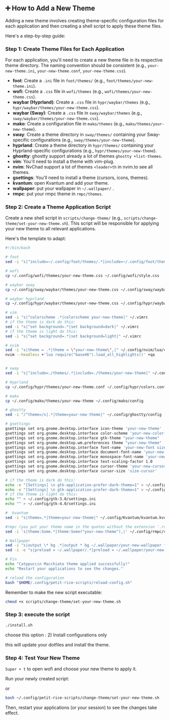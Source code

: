 ## ➕ How to Add a New Theme

Adding a new theme involves creating theme-specific configuration files for each application and then creating a shell script to apply these theme files.

Here's a step-by-step guide:

### Step 1: Create Theme Files for Each Application

For each application, you'll need to create a new theme file in its respective theme directory. The naming convention should be consistent (e.g., `your-new-theme.ini`, `your-new-theme.conf`, `your-new-theme.css`).

*   **foot**: Create a `.ini` file in `foot/themes/` (e.g., `foot/themes/your-new-theme.ini`).
*   **wofi**: Create a `.css` file in `wofi/themes` (e.g., `wofi/themes/your-new-theme.css`).
*   **waybar (Hyprland)**: Create a `.css` file in `hypr/waybar/themes` (e.g., `hypr/waybar/themes/your-new-theme.css`).
*   **waybar (Sway)**: Create a `.css` file in `sway/waybar/themes` (e.g., `sway/waybar/themes/your-new-theme.css`).
*   **mako**: Create a configuration file in `mako/themes` (e.g., `mako/themes/your-new-theme`).
*   **sway**: Create a theme directory in `sway/themes/` containing your Sway-specific configurations (e.g., `sway/themes/your-new-theme`).
*   **hyprland**: Create a theme directory in `hypr/themes/` containing your Hyprland-specific configurations (e.g., `hypr/themes/your-new-theme`).
*   **ghostty**: ghostty support already a lot of themes `ghostty +list-themes`.
*   **vim**: You'll need to install a theme with vim-plug.
*   **nvim**: NvChad support a lot of themes `<leader>th` in nvim.to see all themes.
*   **gsettings**: You'll need to install a theme (cursors, icons, themes).
*   **kvantum**: open Kvantum and add your theme. 
*   **wallpaper**: put your wallpaper in `~/.wallpaper/` .
*   **rmpc**: put your rmpc theme in `rmpc/themes`.

### Step 2: Create a Theme Application Script

Create a new shell script in `scripts/change-theme/` (e.g., `scripts/change-theme/set-your-new-theme.sh`). This script will be responsible for applying your new theme to all relevant applications.

Here's the template to adapt:

```bash
#!/bin/bash

# foot
sed -i "s|^include=~/.config/foot/themes/.*|include=~/.config/foot/themes/your-new-theme.ini|" ~/.config/foot/foot.ini

# wofi
cp ~/.config/wofi/themes/your-new-theme.css ~/.config/wofi/style.css

# waybar sway
cp ~/.config/sway/waybar/themes/your-new-theme.css ~/.config/sway/waybar/style.css

# waybar hyprland
cp ~/.config/hypr/waybar/themes/your-new-theme.css ~/.config/hypr/waybar/style.css

# vim
sed -i "s|^colorscheme .*|colorscheme your-new-theme|" ~/.vimrc
# if the theme is dark do this:
sed -i "s|^set background=.*|set background=dark|" ~/.vimrc
# if the theme is light do this:
sed -i "s|^set background=.*|set background=light|" ~/.vimrc

# nvim
sed -i "s|theme = .*|theme = \"your-new-theme\",|" ~/.config/nvim/lua/chadrc.lua
nvim --headless +'lua require("base46").load_all_highlights()' +qa


# sway
sed -i "s|^include=./themes/.*|include=./themes/your-new-theme|" ~/.config/sway/config

# Hyprland
cp ~/.config/hypr/themes/your-new-theme.conf ~/.config/hypr/colors.conf

# mako
cp ~/.config/mako/themes/your-new-theme ~/.config/mako/config

# ghostty
sed -i "/^theme=/s|.*|theme=your-new-theme|" ~/.config/ghostty/config

# gsettings
gsettings set org.gnome.desktop.interface icon-theme 'your-new-theme'
gsettings set org.gnome.desktop.interface color-scheme 'your-new-color-scheme'
gsettings set org.gnome.desktop.interface gtk-theme "your-new-theme"
gsettings set org.gnome.desktop.wm.preferences theme "your-new-theme"
gsettings set org.gnome.desktop.interface font-name 'your-new-font size'
gsettings set org.gnome.desktop.interface document-font-name 'your-new-font size'
gsettings set org.gnome.desktop.interface monospace-font-name 'your-new-font size'
gsettings set org.gnome.desktop.interface text-scaling-factor 1.0
gsettings set org.gnome.desktop.interface cursor-theme 'your-new-cursor'
gsettings set org.gnome.desktop.interface cursor-size 'size-cursor'

# if the theme is dark do this:
echo -e "[Settings] \n gtk-application-prefer-dark-theme=1" > ~/.config/gtk-3.0/settings.ini
echo -e "[Settings] \n gtk-application-prefer-dark-theme=1" > ~/.config/gtk-4.0/settings.ini
# if the theme is light do this:
echo "" > ~/.config/gtk-3.0/settings.ini
echo "" > ~/.config/gtk-4.0/settings.ini

#  kvantum 
sed -i "s|theme=.*|theme=your-new-theme|" ~/.config/Kvantum/kvantum.kvconfig

#rmpc (you put your theme name in the quotes without the extension '.ron')
sed -i 's|theme:Some.*|theme:Some("your-new-theme"),|' ~/.config/rmpc/config.ron

# Wallpaper
sed -i "s|output \* bg .*|output * bg ~/.wallpaper/your-new-wallpaper fill|" ~/.config/sway/config
sed -i -e "s|preload = ~/.wallpaper/.*|preload = ~/.wallpaper/your-new-wallpaper|" -e "s|wallpaper = ,~/.wallpaper/.*|wallpaper = ,~/.wallpaper/your-new-wallpaper|" ~/.config/hypr/hyprpaper.conf

# Fin
echo "Catppuccin Macchiato theme applied successfully!"
echo "Restart your applications to see the changes."

# reload the configuration
bash "$HOME/.config/petit-rice-scripts/reload-config.sh"

```

Remember to make the new script executable:

```bash
chmod +x scripts/change-theme/set-your-new-theme.sh
```

### Step 3: execute the script 

```bash
./install.sh
```
choose this option : 2) Install configurations only

this will update your dotfiles and install the theme.

### Step 4: Test Your New Theme

`Super + t` to open wofi and choose your new theme to apply it.

Run your newly created script:

or

```bash
bash ~/.config/petit-rice-scripts/change-theme/set-your-new-theme.sh
```

Then, restart your applications (or your session) to see the changes take effect.
